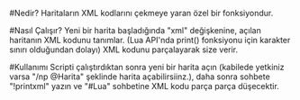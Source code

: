 #Nedir?
Haritaların XML kodlarını çekmeye yaran özel bir fonksiyondur.

#Nasıl Çalışır?
Yeni bir harita başladığında "xml" değişkenine, açılan haritanın XML kodunu tanımlar. (Lua API'nda print() fonksiyonu için karakter sınırı olduğundan dolayı) XML kodunu parçalayarak size verir.

#Kullanımı
Scripti çalıştırdıktan sonra yeni bir harita açın (kabilede yetkiniz varsa "/np @Harita" şeklinde harita açabilirsiinz.), daha sonra sohbete "!printxml" yazın ve "#Lua" sohbetine XML kodu parça parça düşecektir.
